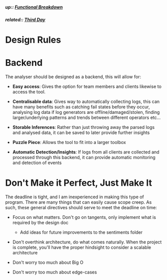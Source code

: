 ##### up:: [Functional Breakdown](../functional_breakdown.md)

##### related:: [Third Day](../days/29Sept2023.md)

# Design Rules

# Backend

The analyser should be designed as a backend, this will allow for:

- **Easy access**: Gives the option for team members and clients likewise to access the tool.

- **Centralisable data**: Gives way to automatically collecting logs, this can have many benefits such as catching fail states before they occur, analysing log data if log generators are offline/damaged/stolen, finding larger/underlying patterns and trends between different operators etc...

- **Storable Inferences**: Rather than just throwing away the parsed logs and analysed data, it can be saved to later provide further insights

- **Puzzle Piece**: Allows the tool to fit into a larger toolbox

- **Automatic Detection/Insights**: If logs from all clients are collected and processed through this backend, it can provide automatic monitoring and detection of events

# Don't Make it Perfect, Just Make It

The deadline is tight, and I am inexperienced in making this type of program. There are many things that can easily cause scope creep. As such, these general directives should serve to meet the deadline on time:

- Focus on what matters. Don't go on tangents, only implement what is required by the design doc
  
  - Add ideas for future improvements to the sentiments folder

- Don't overthink architecture, do what comes naturally. When the project is complete, you'll have the proper hindsight to consider a scalable architecture

- Don't worry too much about Big O

- Don't worry too much about edge-cases
